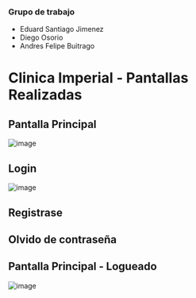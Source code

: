 ### Grupo de trabajo

- Eduard Santiago Jimenez
- Diego Osorio
- Andres Felipe Buitrago

# Clinica Imperial - Pantallas Realizadas

## Pantalla Principal
![image](https://user-images.githubusercontent.com/118573715/202831357-ea051215-1859-4f66-9244-09872d41eec0.png)


## Login
![image](https://user-images.githubusercontent.com/118573715/202831668-e9ad49c5-62e9-4110-9361-0b889d917759.png)



## Registrase


## Olvido de contraseña


## Pantalla Principal - Logueado
![image](https://user-images.githubusercontent.com/118573715/202831494-818b856b-8b0e-4d0b-85f1-44c72a4494dd.png)
